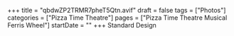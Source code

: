 +++
title = "qbdwZP2TRMR7pheT5Qtn.avif"
draft = false
tags = ["Photos"]
categories = ["Pizza Time Theatre"]
pages = ["Pizza Time Theatre Musical Ferris Wheel"]
startDate = ""
+++
Standard Design
